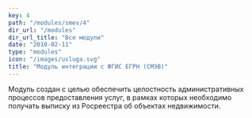 ```yaml
---
key: 4
path: "/modules/smev/4"
dir_url: "/modules"
dir_url_title: "Все модули"
date: "2010-02-11"
type: "modules"
icon: "/images/usluga.svg"
title: "Модуль интеграции с ФГИС ЕГРН (СМЭВ)"
---
```


Модуль создан с целью обеспечить целостность административных процессов предоставления
услуг, в рамках которых необходимо получать выписку из Росреестра об
объектах недвижимости.
